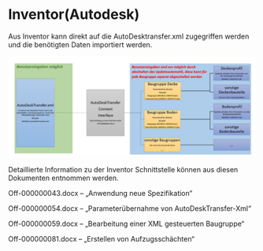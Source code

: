 # Inventor(Autodesk)

Aus Inventor kann direkt auf die AutoDesktransfer.xml zugegriffen werden und die benötigten Daten importiert werden.

![image](/LiftDataManager/Docs/HelpImages/image133.png)  

Detaillierte Information zu der Inventor Schnittstelle können aus diesen Dokumenten entnommen werden.

Off-000000043.docx – „Anwendung neue Spezifikation“

Off-000000054.docx – „Parameterübernahme von AutoDeskTransfer-Xml“

Off-000000059.docx – „Bearbeitung einer XML gesteuerten Baugruppe“

Off-000000081.docx – „Erstellen von Aufzugsschächten“
